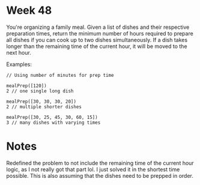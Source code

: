 # Week 48

You're organizing a family meal. Given a list of dishes and their respective preparation times, return the minimum number of hours required to prepare all dishes if you can cook up to two dishes simultaneously. If a dish takes longer than the remaining time of the current hour, it will be moved to the next hour.

Examples:

```
// Using number of minutes for prep time

mealPrep([120])
2 // one single long dish

mealPrep([30, 30, 30, 20])
2 // multiple shorter dishes

mealPrep([30, 25, 45, 30, 60, 15])
3 // many dishes with varying times
```

# Notes

Redefined the problem to not include the remaining time of the current hour
logic, as I not really got that part lol. I just solved it in the shortest time
possible. This is also assuming that the dishes need to be prepped in order.
